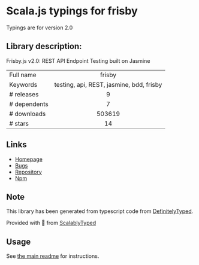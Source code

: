 
# Scala.js typings for frisby

Typings are for version 2.0

## Library description:
Frisby.js v2.0: REST API Endpoint Testing built on Jasmine

|                    |                 |
| ------------------ | :-------------: |
| Full name          | frisby |
| Keywords           | testing, api, REST, jasmine, bdd, frisby |
| # releases         | 9 |
| # dependents       | 7 |
| # downloads        | 503619 |
| # stars            | 14 |

## Links
- [Homepage](http://frisbyjs.com)
- [Bugs](https://github.com/vlucas/frisby/issues)
- [Repository](https://github.com/vlucas/frisby)
- [Npm](https://www.npmjs.com/package/frisby)
    


## Note
This library has been generated from typescript code from [DefinitelyTyped](https://definitelytyped.org).

Provided with :purple_heart: from [ScalablyTyped](https://github.com/oyvindberg/ScalablyTyped)

## Usage
See [the main readme](../../readme.md) for instructions.


